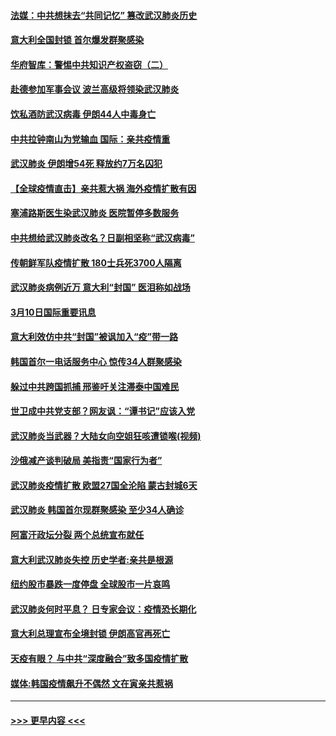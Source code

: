 #### [法媒：中共想抹去“共同记忆” 篡改武汉肺炎历史](../pages/prog202/a102796607.md?t=03110202) 
#### [意大利全国封锁 首尔爆发群聚感染](../pages/prog202/a102796574.md?t=03110202) 
#### [华府智库：警惕中共知识产权盗窃（二）](../pages/prog202/a102796570.md?t=03110202) 
#### [赴德参加军事会议 波兰高级将领染武汉肺炎](../pages/prog202/a102796549.md?t=03110202) 
#### [饮私酒防武汉病毒 伊朗44人中毒身亡](../pages/prog202/a102796503.md?t=03110202) 
#### [中共拉钟南山为党输血 国际：亲共疫情重](../pages/prog202/a102796486.md?t=03110202) 
#### [武汉肺炎 伊朗增54死 释放约7万名囚犯](../pages/prog202/a102796475.md?t=03110202) 
#### [【全球疫情直击】亲共惹大祸 海外疫情扩散有因](../pages/prog202/a102796399.md?t=03110202) 
#### [塞浦路斯医生染武汉肺炎 医院暂停多数服务](../pages/prog202/a102796329.md?t=03110202) 
#### [中共想给武汉肺炎改名？日副相坚称“武汉病毒”](../pages/prog202/a102796323.md?t=03110202) 
#### [传朝鲜军队疫情扩散 180士兵死3700人隔离](../pages/prog202/a102796288.md?t=03110202) 
#### [武汉肺炎病例近万 意大利“封国” 医泪称如战场](../pages/prog202/a102796246.md?t=03110202) 
#### [3月10日国际重要讯息](../pages/prog202/a102796259.md?t=03110202) 
#### [意大利效仿中共“封国”被讽加入“疫”带一路](../pages/prog202/a102796225.md?t=03110202) 
#### [韩国首尔一电话服务中心 惊传34人群聚感染](../pages/prog202/a102796219.md?t=03110202) 
#### [躲过中共跨国抓捕 邢鉴吁关注滞泰中国难民](../pages/prog202/a102796153.md?t=03110202) 
#### [世卫成中共党支部？网友讽：“谭书记”应该入党](../pages/prog202/a102796126.md?t=03110202) 
#### [武汉肺炎当武器？大陆女向空姐狂咳遭锁喉(视频)](../pages/prog202/a102796123.md?t=03110202) 
#### [沙俄减产谈判破局 美指责“国家行为者”](../pages/prog202/a102796070.md?t=03110202) 
#### [武汉肺炎疫情扩散 欧盟27国全沦陷 蒙古封城6天](../pages/prog202/a102796062.md?t=03110202) 
#### [武汉肺炎 韩国首尔现群聚感染 至少34人确诊](../pages/prog202/a102796022.md?t=03110202) 
#### [阿富汗政坛分裂 两个总统宣布就任](../pages/prog202/a102795993.md?t=03110202) 
#### [意大利武汉肺炎失控 历史学者:亲共是根源](../pages/prog202/a102795951.md?t=03110202) 
#### [纽约股市暴跌一度停盘 全球股市一片哀鸣](../pages/prog202/a102795870.md?t=03110202) 
#### [武汉肺炎何时平息？ 日专家会议：疫情恐长期化](../pages/prog202/a102795825.md?t=03110202) 
#### [意大利总理宣布全境封锁 伊朗高官再死亡](../pages/prog202/a102795862.md?t=03110202) 
#### [天疫有眼？ 与中共“深度融合”致多国疫情扩散](../pages/prog202/a102795835.md?t=03110202) 
#### [媒体:韩国疫情飙升不偶然 文在寅亲共惹祸](../pages/prog202/a102795710.md?t=03110202) 

----
#### [ >>> 更早内容 <<< ](../indexes/prog202-earlier.md)
